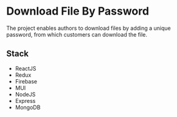 # Download File By Password

The project enables authors to download files by adding a unique password, from which customers can download the file.

## Stack

- ReactJS
- Redux
- Firebase
- MUI
- NodeJS
- Express
- MongoDB

